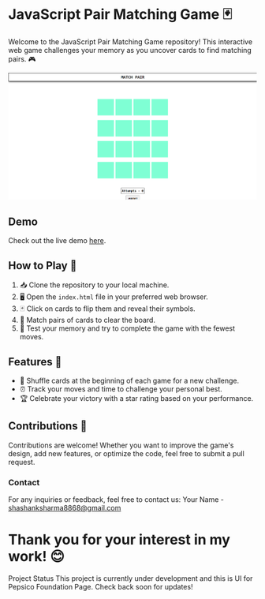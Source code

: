 # JavaScript Pair Matching Game 🃏

Welcome to the JavaScript Pair Matching Game repository! This interactive web game challenges your memory as you uncover cards to find matching pairs. 🎮


![Screenshot](https://github.com/shashank0021/match-pair/blob/18268569fd4e03397011f433813bafb798a3507d/screenshot/Screenshot%202024-07-11%20224830.png)


## Demo

Check out the live demo [here](https://github.com/shashank0021/match-pair.git).

## How to Play 📝

1. 📥 Clone the repository to your local machine.
2. 🖥️ Open the `index.html` file in your preferred web browser.
3. 🃏 Click on cards to flip them and reveal their symbols.
4. 🎉 Match pairs of cards to clear the board.
5. 💪 Test your memory and try to complete the game with the fewest moves.

## Features 🌟

- 🔄 Shuffle cards at the beginning of each game for a new challenge.
- ⏰ Track your moves and time to challenge your personal best.
- 🏆 Celebrate your victory with a star rating based on your performance.


## Contributions 🤝

Contributions are welcome! Whether you want to improve the game's design, add new features, or optimize the code, feel free to submit a pull request.

### Contact
For any inquiries or feedback, feel free to contact us:
Your Name - shashanksharma8868@gmail.com

# Thank you for your interest in my work! 😊
Project Status
This project is currently under development and this is UI for Pepsico Foundation Page. Check back soon for updates!

